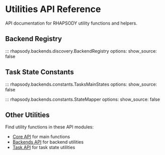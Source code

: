 # Utilities API Reference

API documentation for RHAPSODY utility functions and helpers.

## Backend Registry

::: rhapsody.backends.discovery.BackendRegistry
    options:
      show_source: false

## Task State Constants

::: rhapsody.backends.constants.TasksMainStates
    options:
      show_source: false

::: rhapsody.backends.constants.StateMapper
    options:
      show_source: false

## Other Utilities

Find utility functions in these API modules:

- [Core API](core.md) for main functions
- [Backends API](backends.md) for backend utilities
- [Task API](task.md) for task state utilities

